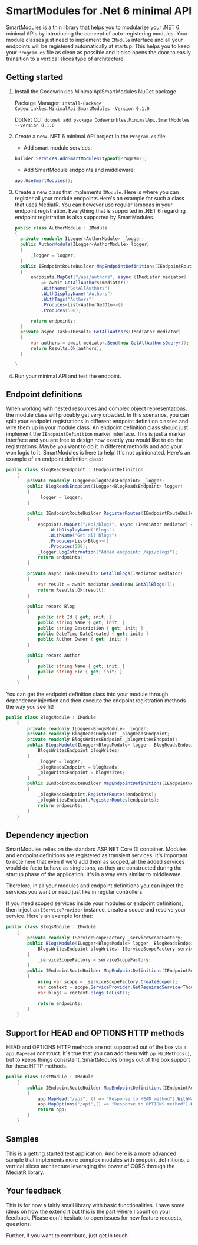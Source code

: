 # SmartModules for .Net 6 minimal API

SmartModules is a thin library that helps you to modularize your .NET 6 minimal APIs by introducing the concept of auto-registering modules. Your module classes just need to implement the `IModule` interface and all your endpoints will be registered automatically at startup. This helps you to keep your `Program.cs` file as clean as possible and it also opens the door to easily transition to a vertical slices type of architecture. 

## Getting started

1. Install the Codewrinkles.MinimalApiSmartModules NuGet package

      Package Manager: `Install-Package Codewrinkles.MinimalApi.SmartModules -Version 0.1.0`
  
      DotNet CLI: `dotnet add package Codewrinkles.MinimalApi.SmartModules --version 0.1.0`
  
2. Create a new .NET 6 minimal API project.In the `Program.cs` file:
      - Add smart module services:
      ```csharp
      builder.Services.AddSmartModules(typeof(Program));
      ```
      - Add SmartModule endpoints and middleware:
      ```csharp
      app.UseSmartModules();
      ```
3. Create a new class that implements `IModule`. Here is where you can register all your module endpoints.Here's an example for such a class that uses MediatR. You can however use regular lambdas in your endpoint registration. Everything that is supported in .NET 6 regarding endpoint registration is also supported by SmartModules.
      ```csharp
      public class AuthorModule : IModule
    {
        private readonly ILogger<AuthorModule> _logger;
        public AuthorModule(ILogger<AuthorModule> logger)
        {
            _logger = logger;
        }
        public IEndpointRouteBuilder MapEndpointDefinitions(IEndpointRouteBuilder endpoints)
        {
            endpoints.MapGet("/api/authors", async (IMediator mediator) 
                => await GetAllAuthors(mediator))
                .WithName("GetAllAuthors")
                .WithDisplayName("Authors")
                .WithTags("Authors")
                .Produces<List<AuthorGetDto>>()
                .Produces(500);

            return endpoints;
        }
        private async Task<IResult> GetAllAuthors(IMediator mediator)
        {
            var authors = await mediator.Send(new GetAllAuthorsQuery());
            return Results.Ok(authors);
        }

    }
      ```
 4. Run your minimal API and test the endpoint. 

## Endpoint definitions
When working with nested resources and complex object representations, the module class will probably get very crowded. In this scenarios, you can split your endpoint registrations in different endpoint definition classes and wire them up in your module class. An endpoint definition class should just implement the `IEndpointDefinition` marker interface. This is just a marker interface and you are free to design how exactly you would like to do the registrations. Maybe you want to do it in different methods and add your won logic to it. SmartModules is here to help! It's not opinionated. Here's an example of an endpoint definition class:

```csharp
public class BlogReadsEndpoint : IEndpointDefinition
    {
        private readonly ILogger<BlogReadsEndpoint> _logger;
        public BlogReadsEndpoint(ILogger<BlogReadsEndpoint> logger)
        {
            _logger = logger;
        }

        public IEndpointRouteBuilder RegisterRoutes(IEndpointRouteBuilder endpoints)
        {
            endpoints.MapGet("/api/blogs", async (IMediator mediator) => await GetAllBlogs(mediator))
                .WithDisplayName("Blogs")
                .WithName("Get all blogs")
                .Produces<List<Blog>>()
                .Produces(500);
            _logger.LogInformation("Added endpoint: /api/blogs");
            return endpoints;
        }

        private async Task<IResult> GetAllBlogs(IMediator mediator)
        {
            var result = await mediator.Send(new GetAllBlogs());
            return Results.Ok(result);
        }

        public record Blog
        {
            public int Id { get; init; }
            public string Name { get; init; }
            public string Description { get; init; }    
            public DateTime DateCreated { get; init; }
            public Author Owner { get; init; }
        }

        public record Author
        {
            public string Name { get; init; }
            public string Bio { get; init; }
        }
    }
```
You can get the endpoint definition class into your module through dependency injection and then execute the endpoint registration methods the way you see fit!

```csharp
public class BlogsModule : IModule
    {
        private readonly ILogger<BlogsModule> _logger;
        private readonly BlogReadsEndpoint _blogReadsEndpoint;
        private readonly BlogsWritesEndpoint _blogWritesEndpoint;
        public BlogsModule(ILogger<BlogsModule> logger, BlogReadsEndpoint blogReads,
            BlogsWritesEndpoint blogWrites)
        {
            _logger = logger;
            _blogReadsEndpoint = blogReads;
            _blogWritesEndpoint = blogWrites;
        }
        public IEndpointRouteBuilder MapEndpointDefinitions(IEndpointRouteBuilder endpoints)
        {
            _blogReadsEndpoint.RegisterRoutes(endpoints);
            _blogWritesEndpoint.RegisterRoutes(endpoints);
            return endpoints;
        }
    }
```

## Dependency injection
SmartModules relies on the standard ASP.NET Core DI container. Modules and endpoint definitions are registered as transient services. It's important to note here that even if we'd add them as scoped, all the added services would de facto behave as singletons, as they are constructed during the startup phase of the application. It's in a way very similar to middleware. 

Therefore, in all your modules and endpoint definitions you can inject the services you want or need just like in regular controllers. 

If you need scoped services inside your modules or endpoint definitions, then inject an `IServiceProvider` instance, create a scope and resolve your service. Here's an example for that: 

```csharp
public class BlogsModule : IModule
    {
        private readonly IServiceScopeFactory _serviceScopeFactory; 
        public BlogsModule(ILogger<BlogsModule> logger, BlogReadsEndpoint blogReads,
            BlogsWritesEndpoint blogWrites, IServiceScopeFactory serviceScopeFactory)
        {
            _serviceScopeFactory = serviceScopeFactory;
        }
        public IEndpointRouteBuilder MapEndpointDefinitions(IEndpointRouteBuilder endpoints)
        {
            using var scope = _serviceScopeFactory.CreateScope();
            var context = scope.ServiceProvider.GetRequiredService<ThoughtfulDbContext>();
            var blogs = context.Blogs.ToList();

            return endpoints;
        }
    }
```
## Support for HEAD and OPTIONS HTTP methods
HEAD and OPTIONS HTTP methods are not supported out of the box via a `app.MapHead` construct. It's true that you can add them with `pp.MapMethods()`, but to keeps things consistent, SmartModules brings out of the box support for these HTTP methods. 

```csharp
public class TestModule : IModule
    {
        public IEndpointRouteBuilder MapEndpointDefinitions(IEndpointRouteBuilder app)
        {
            app.MapHead("/api", () => "Response to HEAD method").WithName("Head").WithDisplayName("Sample tests");
            app.MapOptions("/api",() => "Response to OPTIONS method").WithName("Options").WithDisplayName("Sample tests");
            return app;
        }
    }
```
## Samples
This is a [getting started](https://github.com/danpdc/cwk.MinimalApis.SmartModules/tree/main/Sample) test application. 
And here is a more [advanced](https://github.com/danpdc/ThoughtFul) sample that implements more complex modules with endpoint definitions, a vertical slices architecture leveraging the power of CQRS through the MediatR library. 

## Your feedback
This is for now a fairly small library with basic functionalities. I have some ideas on how the extend it but this is the part where I count on your feedback. Please don't hesitate to open issues for new feature requests, questions. 

Further, if you want to contribute, just get in touch. 
